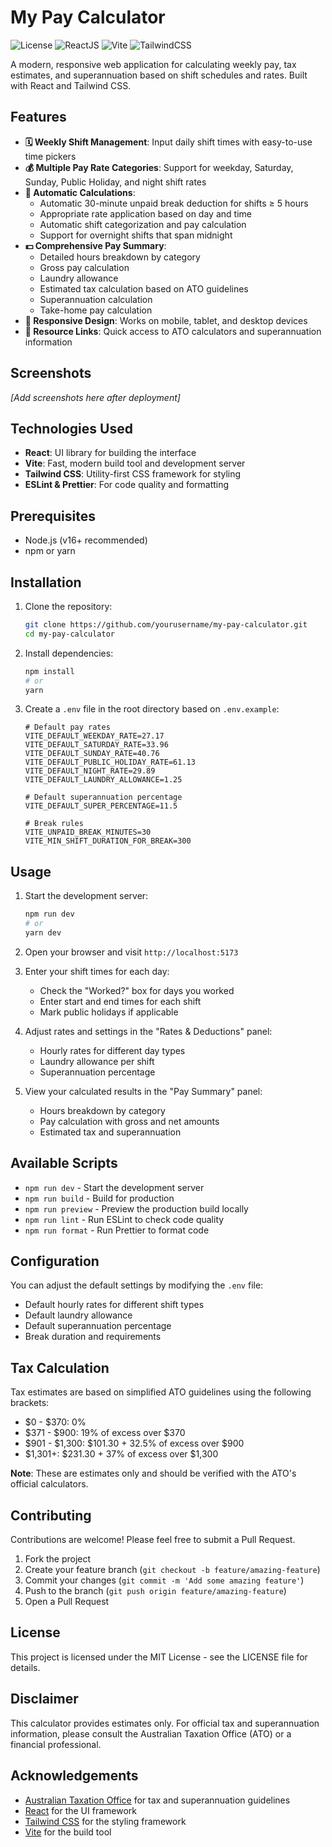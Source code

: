 # My Pay Calculator

![License](https://img.shields.io/badge/license-MIT-blue.svg)
![ReactJS](https://img.shields.io/badge/React-19.0.0-61DAFB?logo=react&logoColor=white)
![Vite](https://img.shields.io/badge/Vite-6.3.1-646CFF?logo=vite&logoColor=white)
![TailwindCSS](https://img.shields.io/badge/TailwindCSS-3.3.3-38B2AC?logo=tailwind-css&logoColor=white)

A modern, responsive web application for calculating weekly pay, tax estimates, and superannuation based on shift schedules and rates. Built with React and Tailwind CSS.

## Features

- **🗓 Weekly Shift Management**: Input daily shift times with easy-to-use time pickers
- **💰 Multiple Pay Rate Categories**: Support for weekday, Saturday, Sunday, Public Holiday, and night shift rates
- **🧾 Automatic Calculations**:
  - Automatic 30-minute unpaid break deduction for shifts ≥ 5 hours
  - Appropriate rate application based on day and time
  - Automatic shift categorization and pay calculation
  - Support for overnight shifts that span midnight
- **💵 Comprehensive Pay Summary**:
  - Detailed hours breakdown by category
  - Gross pay calculation
  - Laundry allowance
  - Estimated tax calculation based on ATO guidelines
  - Superannuation calculation
  - Take-home pay calculation
- **📱 Responsive Design**: Works on mobile, tablet, and desktop devices
- **🔗 Resource Links**: Quick access to ATO calculators and superannuation information

## Screenshots

_[Add screenshots here after deployment]_

## Technologies Used

- **React**: UI library for building the interface
- **Vite**: Fast, modern build tool and development server
- **Tailwind CSS**: Utility-first CSS framework for styling
- **ESLint & Prettier**: For code quality and formatting

## Prerequisites

- Node.js (v16+ recommended)
- npm or yarn

## Installation

1. Clone the repository:

   ```bash
   git clone https://github.com/yourusername/my-pay-calculator.git
   cd my-pay-calculator
   ```

2. Install dependencies:

   ```bash
   npm install
   # or
   yarn
   ```

3. Create a `.env` file in the root directory based on `.env.example`:

   ```
   # Default pay rates
   VITE_DEFAULT_WEEKDAY_RATE=27.17
   VITE_DEFAULT_SATURDAY_RATE=33.96
   VITE_DEFAULT_SUNDAY_RATE=40.76
   VITE_DEFAULT_PUBLIC_HOLIDAY_RATE=61.13
   VITE_DEFAULT_NIGHT_RATE=29.89
   VITE_DEFAULT_LAUNDRY_ALLOWANCE=1.25

   # Default superannuation percentage
   VITE_DEFAULT_SUPER_PERCENTAGE=11.5

   # Break rules
   VITE_UNPAID_BREAK_MINUTES=30
   VITE_MIN_SHIFT_DURATION_FOR_BREAK=300
   ```

## Usage

1. Start the development server:

   ```bash
   npm run dev
   # or
   yarn dev
   ```

2. Open your browser and visit `http://localhost:5173`

3. Enter your shift times for each day:

   - Check the "Worked?" box for days you worked
   - Enter start and end times for each shift
   - Mark public holidays if applicable

4. Adjust rates and settings in the "Rates & Deductions" panel:

   - Hourly rates for different day types
   - Laundry allowance per shift
   - Superannuation percentage

5. View your calculated results in the "Pay Summary" panel:
   - Hours breakdown by category
   - Pay calculation with gross and net amounts
   - Estimated tax and superannuation

## Available Scripts

- `npm run dev` - Start the development server
- `npm run build` - Build for production
- `npm run preview` - Preview the production build locally
- `npm run lint` - Run ESLint to check code quality
- `npm run format` - Run Prettier to format code

## Configuration

You can adjust the default settings by modifying the `.env` file:

- Default hourly rates for different shift types
- Default laundry allowance
- Default superannuation percentage
- Break duration and requirements

## Tax Calculation

Tax estimates are based on simplified ATO guidelines using the following brackets:

- $0 - $370: 0%
- $371 - $900: 19% of excess over $370
- $901 - $1,300: $101.30 + 32.5% of excess over $900
- $1,301+: $231.30 + 37% of excess over $1,300

**Note**: These are estimates only and should be verified with the ATO's official calculators.

## Contributing

Contributions are welcome! Please feel free to submit a Pull Request.

1. Fork the project
2. Create your feature branch (`git checkout -b feature/amazing-feature`)
3. Commit your changes (`git commit -m 'Add some amazing feature'`)
4. Push to the branch (`git push origin feature/amazing-feature`)
5. Open a Pull Request

## License

This project is licensed under the MIT License - see the LICENSE file for details.

## Disclaimer

This calculator provides estimates only. For official tax and superannuation information, please consult the Australian Taxation Office (ATO) or a financial professional.

## Acknowledgements

- [Australian Taxation Office](https://www.ato.gov.au/) for tax and superannuation guidelines
- [React](https://react.dev/) for the UI framework
- [Tailwind CSS](https://tailwindcss.com/) for the styling framework
- [Vite](https://vitejs.dev/) for the build tool

